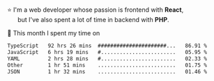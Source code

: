 ⭐ I'm a web developer whose passion is frontend with <b>React</b>,<br/>
&nbsp; &nbsp; &nbsp; but I've also spent a lot of time in backend with <b>PHP</b>.

📅 This month I spent my time on

<!--START_SECTION:waka-->

```txt
TypeScript   92 hrs 26 mins  ######################...   86.91 %
JavaScript   6 hrs 19 mins   #........................   05.95 %
YAML         2 hrs 28 mins   #........................   02.33 %
Other        1 hr 51 mins    .........................   01.75 %
JSON         1 hr 32 mins    .........................   01.46 %
```

<!--END_SECTION:waka-->
